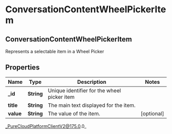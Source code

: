 # ConversationContentWheelPickerItem

## ConversationContentWheelPickerItem
Represents a selectable item in a Wheel Picker

## Properties

|Name | Type | Description | Notes|
|------------ | ------------- | ------------- | -------------|
| **_id** | **String** | Unique identifier for the wheel picker item | |
| **title** | **String** | The main text displayed for the item. | |
| **value** | **String** | The value of the item. | [optional] |



_PureCloudPlatformClientV2@175.0.0_
